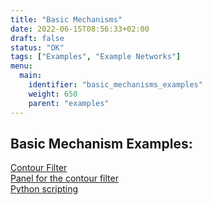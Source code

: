 ```yaml
---
title: "Basic Mechanisms"
date: 2022-06-15T08:56:33+02:00
draft: false
status: "OK"
tags: ["Examples", "Example Networks"]
menu: 
  main:
    identifier: "basic_mechanisms_examples"
    weight: 650
    parent: "examples"
---
```


## Basic Mechanism Examples:
[Contour Filter](/examples/basic_mechanisms/contour_filter/)  
[Panel for the contour filter](/examples/basic_mechanisms/macro_modules_and_module_interaction/example1/)  
[Python scripting](/examples/basic_mechanisms/macro_modules_and_module_interaction/example2/)  

